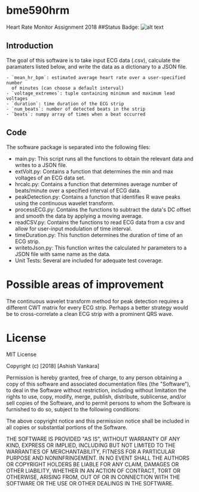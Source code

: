 # bme590hrm
Heart Rate Monitor Assignment 2018
##Status Badge:
![alt text](https://travis-ci.com/ashishvankara/bme590hrm.svg?branch=master "Status Badge")


## Introduction

The goal of this software is to take input ECG data (.csv), calculate the paramaters listed below, and write the data as a dictionary to a JSON file.

    - `mean_hr_bpm`: estimated average heart rate over a user-specified number
      of minutes (can choose a default interval)
    - `voltage_extremes`: tuple containing minimum and maximum lead voltages
    - `duration`: time duration of the ECG strip
    - `num_beats`: number of detected beats in the strip
    - `beats`: numpy array of times when a beat occurred


## Code

The software package is separated into the following files: 

- main.py: This script runs all the functions to obtain the relevant data and writes to a JSON file.
- extVolt.py: Contains a function that determines the min and max voltages of an ECG data set.
- hrcalc.py: Contains a function that determines average number of beats/minute over a specified interval of ECG data.
- peakDetection.py: Contains a function that identifies R wave peaks using the continuous wavelet transform.
- processECG.py: Contains the functions to subtract the data's DC offset and smooth the data by applying a moving average.
- readCSV.py: Contains the functions to read ECG data from a csv and allow for user-input modulation of time interval.
- timeDuration.py: This function determines the duration of time of an ECG strip.
- writetoJson.py: This function writes the calculated hr parameters to a JSON file with same name as the data.
- Unit Tests: Several are included for adequate test coverage.


# Possible areas of improvement

The continuous wavelet transform method for peak detection requires a different CWT matrix for every ECG strip. Perhaps a better strategy would be to cross-correlate a clean ECG strip with a prominent QRS wave.

# License

MIT License

Copyright (c) [2018] [Ashish Vankara]

Permission is hereby granted, free of charge, to any person obtaining a copy
of this software and associated documentation files (the "Software"), to deal
in the Software without restriction, including without limitation the rights
to use, copy, modify, merge, publish, distribute, sublicense, and/or sell
copies of the Software, and to permit persons to whom the Software is
furnished to do so, subject to the following conditions:

The above copyright notice and this permission notice shall be included in all
copies or substantial portions of the Software.

THE SOFTWARE IS PROVIDED "AS IS", WITHOUT WARRANTY OF ANY KIND, EXPRESS OR
IMPLIED, INCLUDING BUT NOT LIMITED TO THE WARRANTIES OF MERCHANTABILITY,
FITNESS FOR A PARTICULAR PURPOSE AND NONINFRINGEMENT. IN NO EVENT SHALL THE
AUTHORS OR COPYRIGHT HOLDERS BE LIABLE FOR ANY CLAIM, DAMAGES OR OTHER
LIABILITY, WHETHER IN AN ACTION OF CONTRACT, TORT OR OTHERWISE, ARISING FROM,
OUT OF OR IN CONNECTION WITH THE SOFTWARE OR THE USE OR OTHER DEALINGS IN THE
SOFTWARE.
